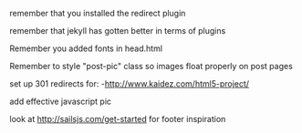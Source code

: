 remember that you installed the redirect plugin

remember that jekyll has gotten better in terms of plugins

Remember you added fonts in head.html

Remember to style "post-pic" class so images float properly on post pages

set up 301 redirects for:
-http://www.kaidez.com/html5-project/

add effective javascript pic

look at http://sailsjs.com/get-started for footer inspiration